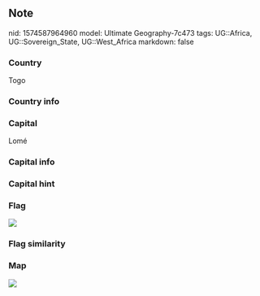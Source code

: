 ## Note
nid: 1574587964960
model: Ultimate Geography-7c473
tags: UG::Africa, UG::Sovereign_State, UG::West_Africa
markdown: false

### Country
Togo

### Country info


### Capital
Lomé

### Capital info


### Capital hint


### Flag
<img src="ug-flag-togo.svg">

### Flag similarity


### Map
<img src="ug-map-togo.png">
